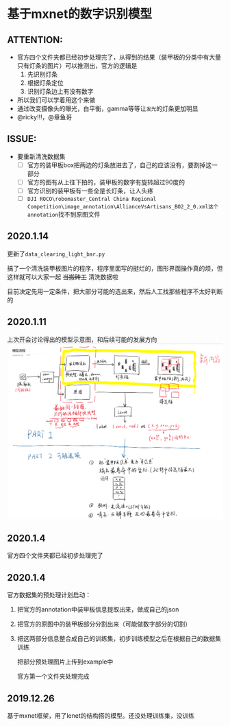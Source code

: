 # 基于mxnet的数字识别模型

## ATTENTION:
 - 官方四个文件夹都已经初步处理完了，从得到的结果（装甲板的分类中有大量只有灯条的图片）可以推测出，官方的逻辑是
   1. 先识别灯条
   2. 根据灯条定位
   3. 识别灯条边上有没有数字
 - 所以我们可以学着用这个来做
 - 通过改变摄像头的曝光，白平衡，gamma等等让`发光`的灯条更加明显
 - @ricky!!!，@章鱼哥

## ISSUE:
- 要重新清洗数据集
   - [ ] 官方的装甲板box把两边的灯条放进去了，自己的应该没有，要割掉这一部分
   - [ ] 官方的图有从上往下拍的，装甲板的数字有旋转超过90度的
   - [ ] 官方识别的装甲板有一些全是长灯条，让人头疼
   - [ ] `DJI ROCO\robomaster_Central China Regional Competition\image_annotation\AllianceVsArtisans_BO2_2_0.xml这个annotation`找不到原图文件

## 2020.1.14
更新了`data_clearing_light_bar.py`

搞了一个清洗装甲板图片的程序，程序里面写的挺烂的，图形界面操作真的烦，但这样就可以大家一起 ~~当搬砖工~~ 清洗数据啦

目前决定先用一定条件，把大部分可能的选出来，然后人工找那些程序不太好判断的



## 2020.1.11
上次开会讨论得出的模型示意图，和后续可能的发展方向
![](./img/识别模型示意图.png)

## 2020.1.4
官方四个文件夹都已经初步处理完了


## 2020.1.4
官方数据集的预处理计划启动：
1. 把官方的annotation中装甲板信息提取出来，做成自己的json
2. 把官方的原图中的装甲板部分分割出来（可能做数字部分的切割）
3. 把这两部分信息整合成自己的训练集，初步训练模型之后在根据自己的数据集训练
   
   把部分预处理图片上传到example中
   
   官方第一个文件夹处理完成



## 2019.12.26
基于mxnet框架，用了lenet的结构搭的模型。还没处理训练集，没训练
